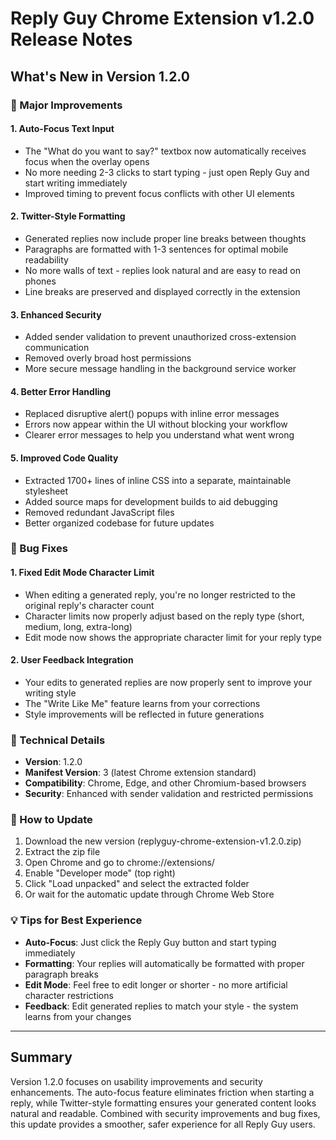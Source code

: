# Reply Guy Chrome Extension v1.2.0 Release Notes

## What's New in Version 1.2.0

### 🎯 Major Improvements

#### 1. **Auto-Focus Text Input**
- The "What do you want to say?" textbox now automatically receives focus when the overlay opens
- No more needing 2-3 clicks to start typing - just open Reply Guy and start writing immediately
- Improved timing to prevent focus conflicts with other UI elements

#### 2. **Twitter-Style Formatting**
- Generated replies now include proper line breaks between thoughts
- Paragraphs are formatted with 1-3 sentences for optimal mobile readability
- No more walls of text - replies look natural and are easy to read on phones
- Line breaks are preserved and displayed correctly in the extension

#### 3. **Enhanced Security**
- Added sender validation to prevent unauthorized cross-extension communication
- Removed overly broad host permissions
- More secure message handling in the background service worker

#### 4. **Better Error Handling**
- Replaced disruptive alert() popups with inline error messages
- Errors now appear within the UI without blocking your workflow
- Clearer error messages to help you understand what went wrong

#### 5. **Improved Code Quality**
- Extracted 1700+ lines of inline CSS into a separate, maintainable stylesheet
- Added source maps for development builds to aid debugging
- Removed redundant JavaScript files
- Better organized codebase for future updates

### 🔧 Bug Fixes

#### 1. **Fixed Edit Mode Character Limit**
- When editing a generated reply, you're no longer restricted to the original reply's character count
- Character limits now properly adjust based on the reply type (short, medium, long, extra-long)
- Edit mode now shows the appropriate character limit for your reply type

#### 2. **User Feedback Integration**
- Your edits to generated replies are now properly sent to improve your writing style
- The "Write Like Me" feature learns from your corrections
- Style improvements will be reflected in future generations

### 📝 Technical Details

- **Version**: 1.2.0
- **Manifest Version**: 3 (latest Chrome extension standard)
- **Compatibility**: Chrome, Edge, and other Chromium-based browsers
- **Security**: Enhanced with sender validation and restricted permissions

### 🚀 How to Update

1. Download the new version (replyguy-chrome-extension-v1.2.0.zip)
2. Extract the zip file
3. Open Chrome and go to chrome://extensions/
4. Enable "Developer mode" (top right)
5. Click "Load unpacked" and select the extracted folder
6. Or wait for the automatic update through Chrome Web Store

### 💡 Tips for Best Experience

- **Auto-Focus**: Just click the Reply Guy button and start typing immediately
- **Formatting**: Your replies will automatically be formatted with proper paragraph breaks
- **Edit Mode**: Feel free to edit longer or shorter - no more artificial character restrictions
- **Feedback**: Edit generated replies to match your style - the system learns from your changes

---

## Summary

Version 1.2.0 focuses on usability improvements and security enhancements. The auto-focus feature eliminates friction when starting a reply, while Twitter-style formatting ensures your generated content looks natural and readable. Combined with security improvements and bug fixes, this update provides a smoother, safer experience for all Reply Guy users.